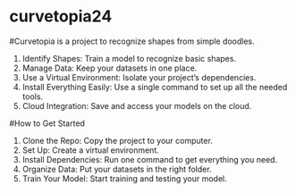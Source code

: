 # curvetopia24
#Curvetopia is a project to recognize shapes from simple doodles.

1. Identify Shapes: Train a model to recognize basic shapes.
2. Manage Data: Keep your datasets in one place.
3. Use a Virtual Environment: Isolate your project’s dependencies.
4. Install Everything Easily: Use a single command to set up all the needed tools.
5. Cloud Integration: Save and access your models on the cloud.
   
#How to Get Started
1. Clone the Repo: Copy the project to your computer.
2. Set Up: Create a virtual environment.
3. Install Dependencies: Run one command to get everything you need.
4. Organize Data: Put your datasets in the right folder.
5. Train Your Model: Start training and testing your model.
